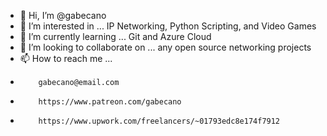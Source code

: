 - 👋 Hi, I’m @gabecano
- 👀 I’m interested in ... IP Networking, Python Scripting, and Video Games
- 🌱 I’m currently learning ... Git and Azure Cloud
- 💞️ I’m looking to collaborate on ... any open source networking projects
- 📫 How to reach me ... 
-         gabecano@email.com
-         https://www.patreon.com/gabecano
-         https://www.upwork.com/freelancers/~01793edc8e174f7912

<!---
gabecano/gabecano is a ✨ special ✨ repository because its `README.md` (this file) appears on your GitHub profile.
You can click the Preview link to take a look at your changes.
--->
